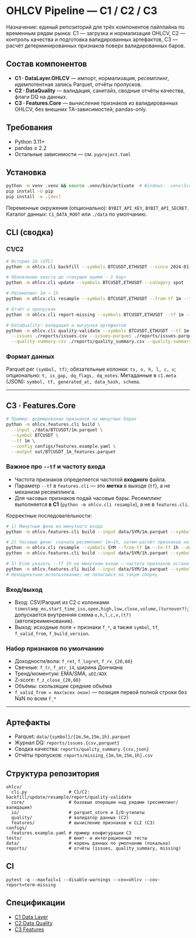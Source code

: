 # OHLCV Pipeline — C1 / C2 / C3

Назначение: единый репозиторий для трёх компонентов пайплайна по временным рядам рынка:
C1 — загрузка и нормализация OHLCV,
C2 — контроль качества и подготовка валидированных артефактов,
C3 — расчёт детерминированных признаков поверх валидированных баров.

## Состав компонентов

* **C1 · DataLayer.OHLCV** — импорт, нормализация, ресемплинг, идемпотентная запись Parquet, отчёты пропусков.
* **C2 · DataQuality** — валидация, санитайз, сводные отчёты качества, флаги DQ на данных.
* **C3 · Features.Core** — вычисление признаков из валидированных OHLCV; без внешних TA-зависимостей; pandas-only.

## Требования

* Python 3.11+
* pandas ≥ 2.2
* Остальные зависимости — см. `pyproject.toml`

## Установка

```bash
python -m venv .venv && source .venv/bin/activate  # Windows: .venv\Scripts\activate
pip install -U pip
pip install -e .[dev]
```

Переменные окружения (опционально): `BYBIT_API_KEY`, `BYBIT_API_SECRET`. Каталог данных: `C1_DATA_ROOT` или `./data` по умолчанию.

## CLI (сводка)

### C1/C2

```bash
# История 1m (UTC)
python -m ohlcv.cli backfill --symbols BTCUSDT,ETHUSDT --since 2024-01-01 --category spot --spot-align-futures

# Обновление хвоста до «текущее время - 1 бар»
python -m ohlcv.cli update --symbols BTCUSDT,ETHUSDT --category spot

# Ресемплинг 1m → 1h
python -m ohlcv.cli resample --symbols BTCUSDT,ETHUSDT --from-tf 1m --to-tf 1h

# Отчёт о пропусках
python -m ohlcv.cli report-missing --symbols BTCUSDT,ETHUSDT --tf 1m --out ./reports/missing_1m.csv

# DataQuality: валидация и выгрузка артефактов
python -m ohlcv.cli quality-validate --symbols BTCUSDT,ETHUSDT --tf 1m --write \
  --issues ./reports/issues.csv --issues-parquet ./reports/issues.parquet \
  --quality-summary-csv ./reports/quality_summary.csv --quality-summary-json ./reports/quality_summary.json --truncate
```

### Формат данных

Parquet per `(symbol, tf)`; обязательные колонки: `ts, o, h, l, c, v`; опционально: `t, is_gap, dq_flags, dq_notes`.
Метаданные в `c1.meta` (JSON): `symbol, tf, generated_at, data_hash, schema`.

---

## C3 · Features.Core

```bash
# Пример: формирование признаков на минутных барах
python -m ohlcv.features.cli build \
  --input ./data/BTCUSDT/1m.parquet \
  --symbol BTCUSDT \
  --tf 1m \
  --config configs/features.example.yaml \
  --output out/BTCUSDT_1m_features.parquet
```

### Важное про `--tf` и частоту входа

* Частота признаков определяется частотой **входного** файла.
* Параметр `--tf` в `features.cli` — это **метка** в выходе (`tf`), а не механизм ресемплинга.
* Для часовых признаков подай часовые бары. Ресемплинг выполняется **в C1** (`python -m ohlcv.cli resample`), а не в `features.cli`.

Корректные последовательности:

```bash
# 1) Минутные фичи из минутного входа
python -m ohlcv.features.cli build --input data/SYM/1m.parquet --symbol SYM --tf 1m --output out/SYM_1m_features.parquet

# 2) Часовые фичи: сначала ресемплинг 1m→1h, затем расчёт признаков на 1h
python -m ohlcv.cli resample --symbols SYM --from-tf 1m --to-tf 1h --data-root ./data
python -m ohlcv.features.cli build --input data/SYM/1h.parquet --symbol SYM --tf 1h --output out/SYM_1h_features.parquet

# 3) Если указать --tf 1h на минутном входе — частота признаков останется минутной; изменится только метка tf в выходе
python -m ohlcv.features.cli build --input data/SYM/1m.parquet --symbol SYM --tf 1h --output out/SYM_mislabel.parquet
# Некорректное использование; не полагайся на такую сборку.
```

### Вход/выход

* Вход: CSV/Parquet из C2 с колонками `timestamp_ms,start_time_iso,open,high,low,close,volume,(turnover?)`; допускается внутренняя схема `o,h,l,c,v,(t?)` (автопереименование).
* Выход: исходные поля + признаки `f_*`, а также `symbol`, `tf`, `f_valid_from`, `f_build_version`.

### Набор признаков по умолчанию

* Доходности/вола: `f_ret`, `f_logret`, `f_rv_{20,60}`
* Свечные: `f_tr`, `f_atr_14`, ширина Дончиана
* Тренд/моментум: EMA/SMA, `±DI/ADX`
* Z-score: `f_z_close_{20,60}`
* Объёмы: скользящие средние объёма
* `f_valid_from = max(всех окон)` — позиция первой полной строки без NaN по всем `f_*`

---

## Артефакты

* Parquet: `data/{symbol}/{1m,5m,15m,1h}.parquet`
* Журнал DQ: `reports/issues.{csv,parquet}`
* Сводка качества: `reports/quality_summary.{csv,json}`
* Отчёты пропусков: `reports/missing_{1m,5m,15m,1h}.csv`

## Структура репозитория

```
ohlcv/
  cli.py                # C1/C2: backfill/update/resample/report/quality-validate
  core/                 # базовые операции над рядами (ресемплинг/валидации)
  io/                   # parquet_store и I/O-утилиты
  quality/              # валидатор данных (C2)
  features/             # вычисление признаков и CLI (C3)
configs/
  features.example.yaml # пример конфигурации C3
tests/                  # юнит- и интеграционные тесты
data/                   # корень данных по умолчанию (локально)
reports/                # отчёты (issues, quality_summary, missing)
```

## CI

`pytest -q --maxfail=1 --disable-warnings --cov=ohlcv --cov-report=term-missing`

## Спецификации

* [C1 Data Layer](docs/specs/C1-Data%20Layer.pdf)
* [C2 Data Quality](docs/specs/C2-Data%20Quality.pdf)
* [C3 Features](docs/specs/C3-Features.pdf)
